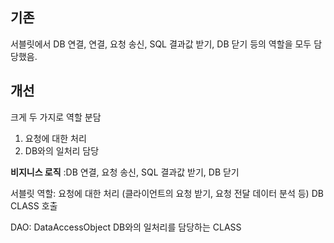 ## 기존
서블릿에서 DB 연결, 연결, 요청 송신, SQL 결과값 받기, DB 닫기 등의 역할을 모두 담당했음.

## 개선

크게 두 가지로 역할 분담
1. 요청에 대한 처리
2. DB와의 일처리 담당

**비지니스 로직**
:DB 연결, 요청 송신, SQL 결과값 받기, DB 닫기

서블릿 역할: 
요청에 대한 처리 (클라이언트의 요청 받기, 요청 전달 데이터 분석 등)
DB CLASS 호출

DAO: 
DataAccessObject
DB와의 일처리를 담당하는 CLASS
<!--stackedit_data:
eyJoaXN0b3J5IjpbMTk0OTY1Mjg2LC03NTg5NDE1M119
-->